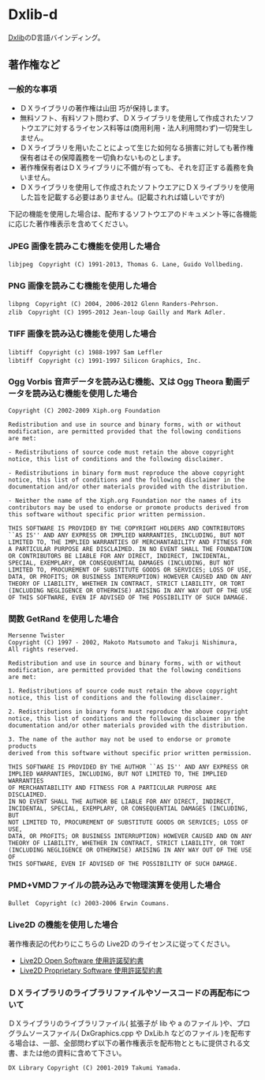 # Dxlib-d

[Dxlib](https://dxlib.xsrv.jp)のD言語バインディング。

## 著作権など
### 一般的な事項
 - ＤＸライブラリの著作権は山田 巧が保持します。
 - 無料ソフト、有料ソフト問わず、ＤＸライブラリを使用して作成されたソフトウエアに対するライセンス料等は(商用利用・法人利用問わず)一切発生しません。
 - ＤＸライブラリを用いたことによって生じた如何なる損害に対しても著作権保有者はその保障義務を一切負わないものとします。
 - 著作権保有者はＤＸライブラリに不備が有っても、それを訂正する義務を負いません。
 - ＤＸライブラリを使用して作成されたソフトウエアにＤＸライブラリを使用した旨を記載する必要はありません。(記載されれば嬉しいですが)

下記の機能を使用した場合は、配布するソフトウエアのドキュメント等に各機能に応じた著作権表示を含めてください。

### JPEG 画像を読みこむ機能を使用した場合

```
libjpeg　Copyright (C) 1991-2013, Thomas G. Lane, Guido Vollbeding.
```

### PNG 画像を読みこむ機能を使用した場合

```
libpng　Copyright (C) 2004, 2006-2012 Glenn Randers-Pehrson.
zlib　Copyright (C) 1995-2012 Jean-loup Gailly and Mark Adler.
```


### TIFF 画像を読み込む機能を使用した場合

```
libtiff　Copyright (c) 1988-1997 Sam Leffler
libtiff　Copyright (c) 1991-1997 Silicon Graphics, Inc.
```


### Ogg Vorbis 音声データを読み込む機能、又は Ogg Theora 動画データを読み込む機能を使用した場合

```
Copyright (C) 2002-2009 Xiph.org Foundation

Redistribution and use in source and binary forms, with or without
modification, are permitted provided that the following conditions
are met:

- Redistributions of source code must retain the above copyright
notice, this list of conditions and the following disclaimer.

- Redistributions in binary form must reproduce the above copyright
notice, this list of conditions and the following disclaimer in the
documentation and/or other materials provided with the distribution.

- Neither the name of the Xiph.org Foundation nor the names of its
contributors may be used to endorse or promote products derived from
this software without specific prior written permission.

THIS SOFTWARE IS PROVIDED BY THE COPYRIGHT HOLDERS AND CONTRIBUTORS
``AS IS'' AND ANY EXPRESS OR IMPLIED WARRANTIES, INCLUDING, BUT NOT
LIMITED TO, THE IMPLIED WARRANTIES OF MERCHANTABILITY AND FITNESS FOR
A PARTICULAR PURPOSE ARE DISCLAIMED. IN NO EVENT SHALL THE FOUNDATION
OR CONTRIBUTORS BE LIABLE FOR ANY DIRECT, INDIRECT, INCIDENTAL,
SPECIAL, EXEMPLARY, OR CONSEQUENTIAL DAMAGES (INCLUDING, BUT NOT
LIMITED TO, PROCUREMENT OF SUBSTITUTE GOODS OR SERVICES; LOSS OF USE,
DATA, OR PROFITS; OR BUSINESS INTERRUPTION) HOWEVER CAUSED AND ON ANY
THEORY OF LIABILITY, WHETHER IN CONTRACT, STRICT LIABILITY, OR TORT
(INCLUDING NEGLIGENCE OR OTHERWISE) ARISING IN ANY WAY OUT OF THE USE
OF THIS SOFTWARE, EVEN IF ADVISED OF THE POSSIBILITY OF SUCH DAMAGE.
```


### 関数 GetRand を使用した場合

```
Mersenne Twister
Copyright (C) 1997 - 2002, Makoto Matsumoto and Takuji Nishimura,
All rights reserved.

Redistribution and use in source and binary forms, with or without
modification, are permitted provided that the following conditions
are met:

1. Redistributions of source code must retain the above copyright
notice, this list of conditions and the following disclaimer.

2. Redistributions in binary form must reproduce the above copyright
notice, this list of conditions and the following disclaimer in the
documentation and/or other materials provided with the distribution.

3. The name of the author may not be used to endorse or promote products
derived from this software without specific prior written permission.

THIS SOFTWARE IS PROVIDED BY THE AUTHOR ``AS IS'' AND ANY EXPRESS OR
IMPLIED WARRANTIES, INCLUDING, BUT NOT LIMITED TO, THE IMPLIED WARRANTIES
OF MERCHANTABILITY AND FITNESS FOR A PARTICULAR PURPOSE ARE DISCLAIMED.
IN NO EVENT SHALL THE AUTHOR BE LIABLE FOR ANY DIRECT, INDIRECT,
INCIDENTAL, SPECIAL, EXEMPLARY, OR CONSEQUENTIAL DAMAGES (INCLUDING, BUT
NOT LIMITED TO, PROCUREMENT OF SUBSTITUTE GOODS OR SERVICES; LOSS OF USE,
DATA, OR PROFITS; OR BUSINESS INTERRUPTION) HOWEVER CAUSED AND ON ANY
THEORY OF LIABILITY, WHETHER IN CONTRACT, STRICT LIABILITY, OR TORT
(INCLUDING NEGLIGENCE OR OTHERWISE) ARISING IN ANY WAY OUT OF THE USE OF
THIS SOFTWARE, EVEN IF ADVISED OF THE POSSIBILITY OF SUCH DAMAGE.
```


### PMD+VMDファイルの読み込みで物理演算を使用した場合

```
Bullet　Copyright (c) 2003-2006 Erwin Coumans.
```

### Live2D の機能を使用した場合

著作権表記の代わりにこちらの Live2D のライセンスに従ってください。

- [Live2D Open Software 使用許諾契約書](https://www.live2d.com/eula/live2d-open-software-license-agreement_jp.html)
- [Live2D Proprietary Software 使用許諾契約書](https://www.live2d.com/eula/live2d-proprietary-software-license-agreement_jp.html)

### ＤＸライブラリのライブラリファイルやソースコードの再配布について
ＤＸライブラリのライブラリファイル( 拡張子が lib や a のファイル )や、プログラムソースファイル( DxGraphics.cpp や DxLib.h などのファイル )を配布する場合は、一部、全部問わず以下の著作権表示を配布物とともに提供される文書、または他の資料に含めて下さい。

```
DX Library Copyright (C) 2001-2019 Takumi Yamada.
```
